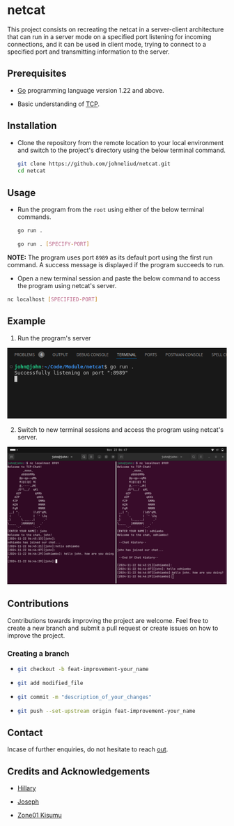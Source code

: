 # netcat

This project consists on recreating the netcat in a server-client architecture that can run in a server mode on a specified port listening for incoming connections, and it can be used in client mode, trying to connect to a specified port and transmitting information to the server.

## Prerequisites

- [Go](https://go.dev/doc/install) programming language version 1.22 and above.

- Basic understanding of [TCP](https://en.wikipedia.org/wiki/Transmission_Control_Protocol).

## Installation

- Clone the repository from the remote location to your local environment and switch to the project's directory using the below terminal command.
    ```bash
    git clone https://github.com/johneliud/netcat.git
    cd netcat
    ```

## Usage
- Run the program from the `root` using either of the below terminal commands.
    ```bash
    go run .
    ```

    ```bash
    go run . [SPECIFY-PORT]
    ```

**NOTE:** The program uses port `8989` as its default port using the first run command. A success message is displayed if the program succeeds to run.

- Open a new terminal session and paste the below command to access the program using netcat's server.
```bash
nc localhost [SPECIFIED-PORT]
```

## Example
1. Run the program's server

![](/readme-img/run-program.png)


2. Switch to new terminal sessions and access the program using netcat's server.

![](/readme-img/access-netcat-server.png)

## Contributions

Contributions towards improving the project are welcome. Feel free to create a new branch and submit a pull request or create issues on how to improve the project.

### Creating a branch

-
    ```bash
    git checkout -b feat-improvement-your_name
    ```

-
    ```bash
    git add modified_file
    ```

-
    ```bash
    git commit -m "description_of_your_changes"
    ```

-
    ```bash
    git push --set-upstream origin feat-improvement-your_name
    ```

## Contact

Incase of further enquiries, do not hesitate to reach [out](johneliud4@gmail.com).

## Credits and Acknowledgements

- [Hillary](https://github.com/HilaryOkello)

- [Joseph](https://github.com/JosephOkumu)

- [Zone01 Kisumu](https://www.zone01kisumu.ke/)